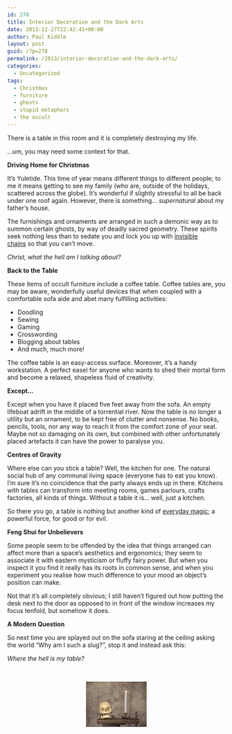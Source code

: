 ```yaml
---
id: 278
title: Interior Decoration and the Dark Arts
date: 2013-12-27T22:42:41+00:00
author: Paul Kiddle
layout: post
guid: /?p=278
permalink: /2013/interior-decoration-and-the-dark-arts/
categories:
  - Uncategorized
tags:
  - Christmas
  - furniture
  - ghosts
  - stupid metaphors
  - the occult
---
```

<span style="font-size: 14px;">There is a table in this room and it is completely destroying my life.</span>

&#8230;um, you may need some context for that.

**Driving Home for Christmas**

It&#8217;s Yuletide. This time of year means different things to different people; to me it means getting to see my family (who are, outside of the holidays, scattered across the globe). It&#8217;s wonderful if slightly stressful to all be back under one roof again. However, there is something&#8230; _supernatural_ about my father&#8217;s house.

The furnishings and ornaments are arranged in such a demonic way as to summon certain ghosts, by way of deadly sacred geometry. These spirits seek nothing less than to sedate you and lock you up with [invisible chains](http://tinyisland.blogspot.co.uk/2009/07/rules.html "This is my really old slightly more embarrassing blog from way back when.") so that you can&#8217;t move.

_Christ, what the hell am I talking about?_

**Back to the Table**

These items of occult furniture include a coffee table. Coffee tables are, you may be aware, wonderfully useful devices that when coupled with a comfortable sofa aide and abet many fulfilling activities:

  * Doodling
  * Sewing
  * Gaming
  * Crosswording
  * Blogging about tables
  * And much, much more!

The coffee table is an easy-access surface. Moreover, it&#8217;s a handy workstation. A perfect easel for anyone who wants to shed their mortal form and become a relaxed, shapeless fluid of creativity.

**Except&#8230;**

Except when you have it placed five feet away from the sofa. An empty lifeboat adrift in the middle of a torrential river. Now the table is no longer a utility but an ornament, to be kept free of clutter and nonsense. No books, pencils, tools, nor any way to reach it from the comfort zone of your seat. Maybe not so damaging on its own, but combined with other unfortunately placed artefacts it can have the power to paralyse you.

**Centres of Gravity**

Where else can you stick a table? Well, the kitchen for one. The natural social hub of any communal living space (everyone has to eat you know). I&#8217;m sure it&#8217;s no coincidence that the party always ends up in there. Kitchens with tables can transform into meeting rooms, games parlours, crafts factories, all kinds of things. Without a table it is&#8230; well, just a kitchen.

So there you go, a table is nothing but another kind of [everyday magic](/2013/magic-for-businessmen/ "Magic for Businessmen"); a powerful force, for good or for evil.

**Feng Shui for Unbelievers**

Some people seem to be offended by the idea that things arranged can affect more than a space&#8217;s aesthetics and ergonomics; they seem to associate it with eastern mysticism or fluffy fairy power. But when you inspect it you find it really has its roots in common sense, and when you experiment you realise how much difference to your mood an object&#8217;s position can make.

Not that it&#8217;s all completely obvious; I still haven&#8217;t figured out how putting the desk next to the door as opposed to in front of the window increases my focus tenfold, but somehow it does.

**A Modern Question**

So next time you are splayed out on the sofa staring at the ceiling asking the world &#8220;Why am I such a slug?&#8221;, stop it and instead ask this:

_Where the hell is my table?_

&nbsp;

<p style="text-align: center;">
  <img class="aligncenter size-full wp-image-283" alt="skull" src="/wp-content/uploads/2013/12/skull.jpg" width="140" height="104" />
</p>